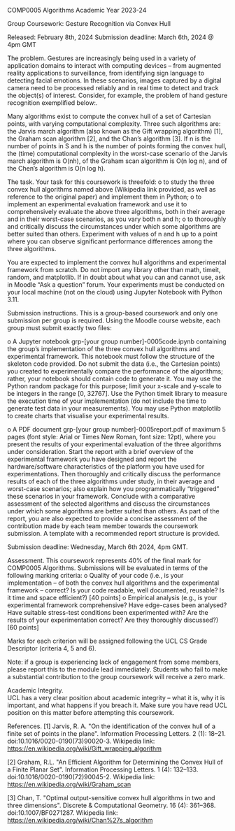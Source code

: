 COMP0005 Algorithms
Academic Year 2023-24

Group Coursework: Gesture Recognition 
via Convex Hull 

Released: February 8th, 2024
Submission deadline: March 6th, 2024 @ 4pm GMT 

The problem.
Gestures are increasingly being used in a variety of application domains to interact with computing devices – from augmented reality applications to surveillance, from identifying sign language to detecting facial emotions. In these scenarios, images captured by a digital camera need to be processed reliably and in real time to detect and track the object(s) of interest. Consider, for example, the problem of hand gesture recognition exemplified below:. 

Many algorithms exist to compute the convex hull of a set of Cartesian points, with varying computational complexity. Three such algorithms are: the Jarvis march algorithm (also known as the Gift wrapping algorithm) [1], the Graham scan algorithm [2], and the Chan’s algorithm [3]. If n is the number of points in S and h is the number of points forming the convex hull, the (time) computational complexity in the worst-case scenario of the Jarvis march algorithm is O(nh), of the Graham scan algorithm is O(n log n), and of the Chen’s algorithm is O(n log h).

The task.
Your task for this coursework is threefold: 
o	to study the three convex hull algorithms named above (Wikipedia link provided, as well as reference to the original paper) and implement them in Python; 
o	to implement an experimental evaluation framework and use it to comprehensively evaluate the above three algorithms, both in their average and in their worst-case scenarios, as you vary both n and h; 
o	to thoroughly and critically discuss the circumstances under which some algorithms are better suited than others. Experiment with values of n and h up to a point where you can observe significant performance differences among the three algorithms.

You are expected to implement the convex hull algorithms and experimental framework from scratch. Do not import any library other than math, timeit, random, and matplotlib. If in doubt about what you can and cannot use, ask in Moodle “Ask a question” forum. Your experiments must be conducted on your local machine (not on the cloud) using Jupyter Notebook with Python 3.11.

Submission instructions.
This is a group-based coursework and only one submission per group is required. Using the Moodle course website, each group must submit exactly two files: 

o	A Jupyter notebook grp-[your group number]-0005code.ipynb containing the group’s implementation of the three convex hull algorithms and experimental framework. This notebook must follow the structure of the skeleton code provided. Do not submit the data (i.e., the Cartesian points) you created to experimentally compare the performance of the algorithms; rather, your notebook should contain code to generate it. You may use the Python random package for this purpose; limit your x-scale and y-scale to be integers in the range [0, 32767]. Use the Python timeit library to measure the execution time of your implementation (do not include the time to generate test data in your measurements). You may use Python matplotlib to create charts that visualise your experimental results.

o	A PDF document grp-[your group number]-0005report.pdf of maximum 5 pages (font style: Arial or Times New Roman, font size: 12pt), where you present the results of your experimental evaluation of the three algorithms under consideration. Start the report with a brief overview of the experimental framework you have designed and report the hardware/software characteristics of the platform you have used for experimentations. Then thoroughly and critically discuss the performance results of each of the three algorithms under study, in their average and worst-case scenarios; also explain how you programmatically “triggered” these scenarios in your framework. Conclude with a comparative assessment of the selected algorithms and discuss the circumstances under which some algorithms are better suited than others. As part of the report, you are also expected to provide a concise assessment of the contribution made by each team member towards the coursework submission. A template with a recommended report structure is provided.

Submission deadline: Wednesday, March 6th 2024, 4pm GMT.

Assessment.
This coursework represents 40% of the final mark for COMP0005 Algorithms. Submissions will be evaluated in terms of the following marking criteria: 
o	Quality of your code (i.e., is your implementation – of both the convex hull algorithms and the experimental framework – correct? Is your code readable, well documented, reusable? Is it time and space efficient?) [40 points]
o	Empirical analysis (e.g., is your experimental framework comprehensive? Have edge-cases been analysed? Have suitable stress-test conditions been experimented with? Are the results of your experimentation correct? Are they thoroughly discussed?) [60 points]

Marks for each criterion will be assigned following the UCL CS Grade Descriptor (criteria 4, 5 and 6). 

Note: if a group is experiencing lack of engagement from some members, please report this to the module lead immediately. Students who fail to make a substantial contribution to the group coursework will receive a zero mark.

Academic Integrity.  
UCL has a very clear position about academic integrity – what it is, why it is important, and what happens if you breach it. Make sure you have read UCL position on this matter before attempting this coursework.

References.
[1] Jarvis, R. A. "On the identification of the convex hull of a finite set of points in the plane". Information Processing Letters. 2 (1): 18–21. doi:10.1016/0020-0190(73)90020-3.
    Wikipedia link: https://en.wikipedia.org/wiki/Gift_wrapping_algorithm

[2] Graham, R.L. "An Efficient Algorithm for Determining the Convex Hull of a Finite Planar Set". Information Processing Letters. 1 (4): 132–133. doi:10.1016/0020-0190(72)90045-2.
    Wikipedia link: https://en.wikipedia.org/wiki/Graham_scan

[3] Chan, T. "Optimal output-sensitive convex hull algorithms in two and three dimensions". Discrete & Computational Geometry. 16 (4): 361–368.  doi:10.1007/BF0271287.
    Wikipedia link: https://en.wikipedia.org/wiki/Chan%27s_algorithm